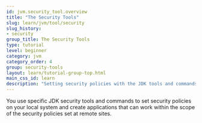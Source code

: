 ```yaml
---
id: jvm.security_tool.overview
title: "The Security Tools"
slug: learn/jvm/tool/security
slug_history:
- security
group_title: The Security Tools
type: tutorial
level: beginner
category: jvm
category_order: 4
group: security-tools
layout: learn/tutorial-group-top.html
main_css_id: learn
description: "Setting security policies with the JDK tools and commands."
---
```


You use specific JDK security tools and commands to set security policies on your local
system and create applications that can work within the scope of the security policies set at remote sites.